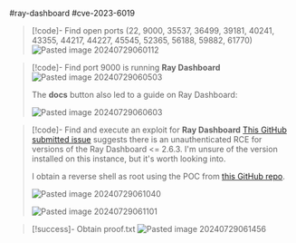 #ray-dashboard #cve-2023-6019

>[!code]- Find open ports (22, 9000, 35537, 36499, 39181, 40241, 43355, 44217, 44227, 45545, 52365, 56188, 59882, 61770)
>![Pasted image 20240729060112](/Images/Pasted%20image%2020240729060112.png)

>[!code]- Find port 9000 is running **Ray Dashboard**
>![Pasted image 20240729060503](/Images/Pasted%20image%2020240729060503.png)
>
>The **docs** button also led to a guide on Ray Dashboard:
>
>![Pasted image 20240729060603](/Images/Pasted%20image%2020240729060603.png)

>[!code]- Find and execute an exploit for **Ray Dashboard**
>[This GitHub submitted issue](https://github.com/advisories/GHSA-h3xg-wv58-5p43) suggests there is an unauthenticated RCE for versions of the Ray Dashboard <= 2.6.3. I'm unsure of the version installed on this instance, but it's worth looking into.
>
>I obtain a reverse shell as root using the POC from [this GitHub repo](https://github.com/Clydeston/CVE-2023-6019/tree/main).
>
>![Pasted image 20240729061040](/Images/Pasted%20image%2020240729061040.png)
>
>![Pasted image 20240729061101](/Images/Pasted%20image%2020240729061101.png)

>[!success]- Obtain proof.txt
>![Pasted image 20240729061456](/Images/Pasted%20image%2020240729061456.png)


